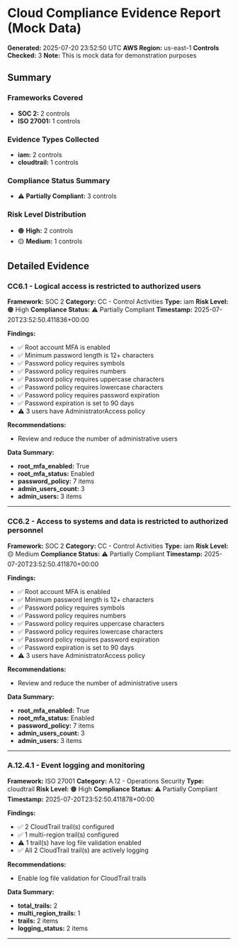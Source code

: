 # Cloud Compliance Evidence Report (Mock Data)

**Generated:** 2025-07-20 23:52:50 UTC
**AWS Region:** us-east-1
**Controls Checked:** 3
**Note:** This is mock data for demonstration purposes

## Summary

### Frameworks Covered

- **SOC 2:** 2 controls
- **ISO 27001:** 1 controls

### Evidence Types Collected

- **iam:** 2 controls
- **cloudtrail:** 1 controls

### Compliance Status Summary

- ⚠️ **Partially Compliant:** 3 controls

### Risk Level Distribution

- 🟠 **High:** 2 controls
- 🟡 **Medium:** 1 controls

## Detailed Evidence

### CC6.1 - Logical access is restricted to authorized users

**Framework:** SOC 2
**Category:** CC - Control Activities
**Type:** iam
**Risk Level:** 🟠 High
**Compliance Status:** ⚠️ Partially Compliant
**Timestamp:** 2025-07-20T23:52:50.411836+00:00

**Findings:**
- ✅ Root account MFA is enabled
- ✅ Minimum password length is 12+ characters
- ✅ Password policy requires symbols
- ✅ Password policy requires numbers
- ✅ Password policy requires uppercase characters
- ✅ Password policy requires lowercase characters
- ✅ Password policy requires password expiration
- ✅ Password expiration is set to 90 days
- ⚠️ 3 users have AdministratorAccess policy

**Recommendations:**
- Review and reduce the number of administrative users

**Data Summary:**
- **root_mfa_enabled:** True
- **root_mfa_status:** Enabled
- **password_policy:** 7 items
- **admin_users_count:** 3
- **admin_users:** 3 items

---

### CC6.2 - Access to systems and data is restricted to authorized personnel

**Framework:** SOC 2
**Category:** CC - Control Activities
**Type:** iam
**Risk Level:** 🟡 Medium
**Compliance Status:** ⚠️ Partially Compliant
**Timestamp:** 2025-07-20T23:52:50.411870+00:00

**Findings:**
- ✅ Root account MFA is enabled
- ✅ Minimum password length is 12+ characters
- ✅ Password policy requires symbols
- ✅ Password policy requires numbers
- ✅ Password policy requires uppercase characters
- ✅ Password policy requires lowercase characters
- ✅ Password policy requires password expiration
- ✅ Password expiration is set to 90 days
- ⚠️ 3 users have AdministratorAccess policy

**Recommendations:**
- Review and reduce the number of administrative users

**Data Summary:**
- **root_mfa_enabled:** True
- **root_mfa_status:** Enabled
- **password_policy:** 7 items
- **admin_users_count:** 3
- **admin_users:** 3 items

---

### A.12.4.1 - Event logging and monitoring

**Framework:** ISO 27001
**Category:** A.12 - Operations Security
**Type:** cloudtrail
**Risk Level:** 🟠 High
**Compliance Status:** ⚠️ Partially Compliant
**Timestamp:** 2025-07-20T23:52:50.411878+00:00

**Findings:**
- ✅ 2 CloudTrail trail(s) configured
- ✅ 1 multi-region trail(s) configured
- ⚠️ 1 trail(s) have log file validation enabled
- ✅ All 2 CloudTrail trail(s) are actively logging

**Recommendations:**
- Enable log file validation for CloudTrail trails

**Data Summary:**
- **total_trails:** 2
- **multi_region_trails:** 1
- **trails:** 2 items
- **logging_status:** 2 items

---

